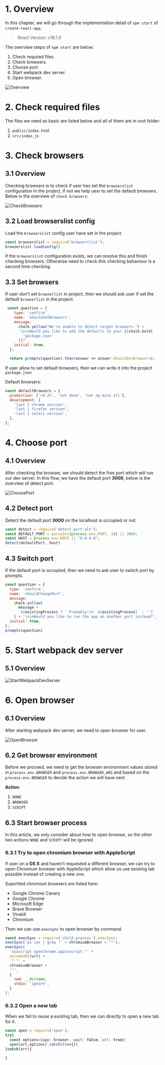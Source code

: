 # 1. Overview

In this chapter, we will go through the implementation detail of `npm start` of `create-react-app`.

> React Version: v18.1.0 

The overview steps of `npm start` are below:

1. Check required files.
2. Check browsers.
3. Choose port.
4. Start webpack dev server.
5. Open browser.

![Overview](./assets/Implementation_of_npm_start/Overview.png)

# 2. Check required files

The files we need as basic are listed below and all of them are in root folder:

1. `public/index.html`
2. `src/index.js`

# 3. Check browsers

## 3.1 Overview

Checking browsers is to check if user has set the `browserslist` configuration in the project, if not we help uesr to set the default browsers. Below is the overview of `check browsers`:

![CheckBrowsers](./assets/Implementation_of_npm_start/CheckBrowsers.png)

## 3.2  Load browserslist config

Load the `browserslist` config user have set in the project.

```js
const browserslist = require('browserslist');
browserslist.loadConfig()
```

If the `browserslist` configuration exists, we can resolve this and finish checking browsers. Otherwise need to check this checking behaviour is a second time checking.

## 3.3 Set browsers

If user don't set `browserlist` in project, then we should ask user if set the default `browserlist` in the project.

```js
 const question = {
    type: 'confirm',
    name: 'shouldSetBrowsers',
    message:
      chalk.yellow("We're unable to detect target browsers.") +
      `\n\nWould you like to add the defaults to your ${chalk.bold(
        'package.json'
      )}?`,
    initial: true,
  };

  return prompts(question).then(answer => answer.shouldSetBrowsers);
```

If user allow to set default browsers, then we can write it into the project `package.json`

Default browsers:

```js
const defaultBrowsers = {
  production: ['>0.2%', 'not dead', 'not op_mini all'],
  development: [
    'last 1 chrome version',
    'last 1 firefox version',
    'last 1 safari version',
  ],
};
```

# 4. Choose port

## 4.1 Overview

After checking the browser, we should detect the free port which will run our dev server. In this flow, we have the default port **3000**, below is the overview of detect port:

![ChoosePort](./assets/Implementation_of_npm_start/ChoosePort.png)

## 4.2 Detect port

Detect the default port **3000** on the localhost is occupied or not.

```js
const detect = require('detect-port-alt');
const DEFAULT_PORT = parseInt(process.env.PORT, 10) || 3000;
const HOST = process.env.HOST || "0.0.0.0";
detect(defaultPort, host)
```

## 4.3 Switch port

If the default port is occupied, then we need to ask user to switch port by prompts.

```js
const question = {
  type: 'confirm',
  name: 'shouldChangePort',
  message:
    chalk.yellow(
      message +
      `${existingProcess ? ` Probably:\n  ${existingProcess}` : ''}`
    ) + '\n\nWould you like to run the app on another port instead?',
  initial: true,
};
prompts(question)
```

# 5. Start webpack dev server

## 5.1 Overview



![StartWebpackDevServer](./assets/Implementation_of_npm_start/StartWebpackDevServer.png)

# 6. Open browser

## 6.1 Overview

After starting webpack dev server, we need to open browser for user.

![OpenBrowser](./assets/Implementation_of_npm_start/OpenBrowser.png)

## 6.2 Get browser environment

Before we proceed, we need to get the browser environment values stored in `process.env.BROWSER` and `process.env.BROWSER_ARG` and based on the `process.env.BROWSER` to decide the action we will have next.

**Action**:

1. `NONE`
2. `BROWSER`
3. `SCRIPT`

## 6.3 Start browser process

In this article, we only consider about how to open browser, so the other two actions `NONE` and `SCRIPT` will be ignored.

### 6.3.1 Try to open chromium browser with AppleScript

If user on a **OS X** and haven't requested a different browser, we can try to open Chromium browser with AppleScript which allow us use existing tab possible instead of creating a new one.

Suportted chromium browsers are listed here:

* Google Chrome Canary
* Google Chrome
* Microsoft Edge
* Brave Browser
* Vivaldi
* Chromium

Then we can use `execSync` to open browser by command.

```js
const execSync = require('child_process').execSync;
execSync('ps cax | grep "' + chromiumBrowser + '"');
execSync(
  'osascript openChrome.applescript "' +
  encodeURI(url) +
  '" "' +
  chromiumBrowser +
  '"',
  {
    cwd: __dirname,
    stdio: 'ignore',
  }
);
```

### 6.3.2 Open a new tab

When we fail to reuse a existing tab, then we can directly to open a new tab for it.

```js
const open = require('open');
try{
  const options={app: browser, wait: false, url: true};
  open(url,options).catch(()=>{})
}catch(err){
  
}
```

